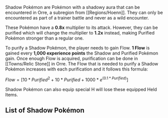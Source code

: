 Shadow Pokémon are Pokémon with a shadowy aura that can be encountered in Orre, a subregion from [[Regions/Hoenn]]. They can only be encountered as part of a trainer battle and never as a wild encounter.

These Pokémon have a **0.8x** multiplier to its attack. However, they can be purified which will change the multiplier to **1.2x** instead, making Purified Pokémon stronger than a regular one.

To purify a Shadow Pokémon, the player needs to gain Flow. **1 Flow** is gained every **1,000 experience points** the Shadow and Purified Pokémon gain. Once enough Flow is acquired, purification can be done in [[Towns/Relic Stone]] in Orre. The Flow that is needed to purify a Shadow Pokémon increases with each purification and it follows this formula:

$Flow = [10 * Purified^2 + 10 * Purified + 1000 * e^{(0.1 * Purified)}]$

Shadow Pokémon can also equip special H will lose these equipped Held Items.

## List of Shadow Pokémon
